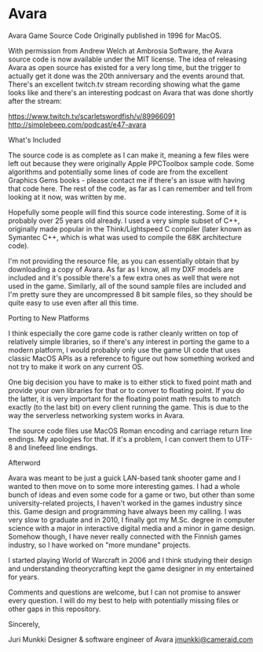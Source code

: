 # Avara

Avara Game Source Code
Originally published in 1996 for MacOS.

With permission from Andrew Welch at Ambrosia Software, the Avara source code is now available under the MIT license. The idea of releasing Avara as open source has existed for a very long time, but the trigger to actually get it done was the 20th anniversary and the events around that. There's an excellent twitch.tv stream recording showing what the game looks like and there's an interesting podcast on Avara that was done shortly after the stream:

https://www.twitch.tv/scarletswordfish/v/89966091
http://simplebeep.com/podcast/e47-avara


What's Included

The source code is as complete as I can make it, meaning a few files were left out because they were originally Apple PPCToolbox sample code. Some algorithms and potentially some lines of code are from the excellent Graphics Gems books - please contact me if there's an issue with having that code here. The rest of the code, as far as I can remember and tell from looking at it now, was written by me.

Hopefully some people will find this source code interesting. Some of it is probably over 25 years old already. I used a very simple subset of C++, originally made popular in the Think/Lightspeed C compiler (later known as Symantec C++, which is what was used to compile the 68K architecture code). 

I'm not providing the resource file, as you can essentially obtain that by downloading a copy of Avara. As far as I know, all my DXF models are included and it's possible there's a few extra ones as well that were not used in the game. Similarly, all of the sound sample files are included and I'm pretty sure they are uncompressed 8 bit sample files, so they should be quite easy to use even after all this time.


Porting to New Platforms

I think especially the core game code is rather cleanly written on top of relatively simple libraries, so if there's any interest in porting the game to a modern platform, I would probably only use the game UI code that uses classic MacOS APIs as a reference to figure out how something worked and not try to make it work on any current OS.

One big decision you have to make is to either stick to fixed point math and provide your own libraries for that or to conver to floating point. If you do the latter, it is very important for the floating point math results to match exactly (to the last bit) on every client running the game. This is due to the way the serverless networking system works in Avara.

The source code files use MacOS Roman encoding and carriage return line endings. My apologies for that. If it's a problem, I can convert them to UTF-8 and linefeed line endings.


Afterword

Avara was meant to be just a guick LAN-based tank shooter game and I wanted to then move on to some more interesting games. I had a whole bunch of ideas and even some code for a game or two, but other than some university-related projects, I haven't worked in the games industry since this. Game design and programming have always been my calling. I was very slow to graduate and in 2010, I finally got my M.Sc. degree in computer science with a major in interactive digital media and a minor in game design. Somehow though, I have never really connected with the Finnish games industry, so I have worked on "more mundane" projects.

I started playing World of Warcraft in 2006 and I think studying their design and understanding theorycrafting kept the game designer in my entertained for years.

Comments and questions are welcome, but I can not promise to answer every question. I will do my best to help with potentially missing files or other gaps in this repository.

Sincerely,

 Juri Munkki
 Designer & software engineer of Avara
 jmunkki@cameraid.com